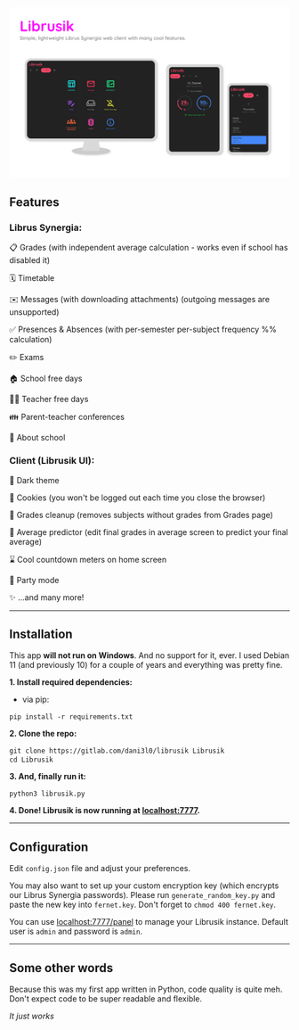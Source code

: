 <img src="screenshots/librusik.png" alt="Status" width="600"/>

## Features

### Librus Synergia:

📋 Grades (with independent average calculation - works even if school has disabled it)

🗓️ Timetable

✉️ Messages (with downloading attachments) (outgoing messages are unsupported)

✅ Presences & Absences (with per-semester per-subject frequency %% calculation)

✏️ Exams

🏠 School free days

🧑‍🏫 Teacher free days

👪 Parent-teacher conferences

🏫 About school


### Client (Librusik UI):

🌙 Dark theme

🍪 Cookies (you won't be logged out each time you close the browser)

🧹 Grades cleanup (removes subjects without grades from Grades page)

🔮 Average predictor (edit final grades in average screen to predict your final average)

⌛ Cool countdown meters on home screen

🎉 Party mode

✨ ...and many more!

-----

## Installation

This app __will not run on Windows__. And no support for it, ever.
I used Debian 11 (and previously 10) for a couple of years and everything was pretty fine.

__1. Install required dependencies:__

- via pip:
```
pip install -r requirements.txt
```


__2. Clone the repo:__
```
git clone https://gitlab.com/dani3l0/librusik Librusik
cd Librusik
```

__3. And, finally run it:__
```
python3 librusik.py
```

__4. Done! Librusik is now running at [localhost:7777](http://localhost:7777).__

-----

## Configuration

Edit `config.json` file and adjust your preferences.

You may also want to set up your custom encryption key (which encrypts our Librus Synergia passwords). Please run `generate_random_key.py` and paste the new key into `fernet.key`. Don't forget to `chmod 400 fernet.key`. 

You can use [localhost:7777/panel](http://localhost:7777/panel) to manage your Librusik instance. Default user is `admin` and password is `admin`.

-----

## Some other words

Because this was my first app written in Python, code quality is quite meh. Don't expect code to be super readable and flexible.

_It just works_
